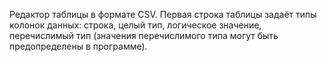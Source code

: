 Редактор таблицы в формате CSV. Первая строка таблицы задаёт типы колонок данных: строка, целый тип, логическое значение, перечислимый тип (значения перечислимого типа могут быть предопределены в программе).
